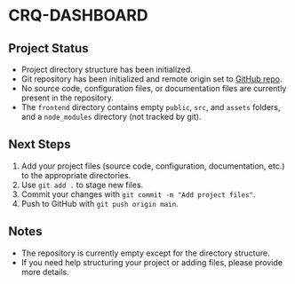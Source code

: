# CRQ-DASHBOARD

## Project Status

- Project directory structure has been initialized.
- Git repository has been initialized and remote origin set to [GitHub repo](https://github.com/sreeram-yashasvi/CRQ-DASHBOARD.git).
- No source code, configuration files, or documentation files are currently present in the repository.
- The `frontend` directory contains empty `public`, `src`, and `assets` folders, and a `node_modules` directory (not tracked by git).

## Next Steps

1. Add your project files (source code, configuration, documentation, etc.) to the appropriate directories.
2. Use `git add .` to stage new files.
3. Commit your changes with `git commit -m "Add project files"`.
4. Push to GitHub with `git push origin main`.

## Notes
- The repository is currently empty except for the directory structure.
- If you need help structuring your project or adding files, please provide more details.

